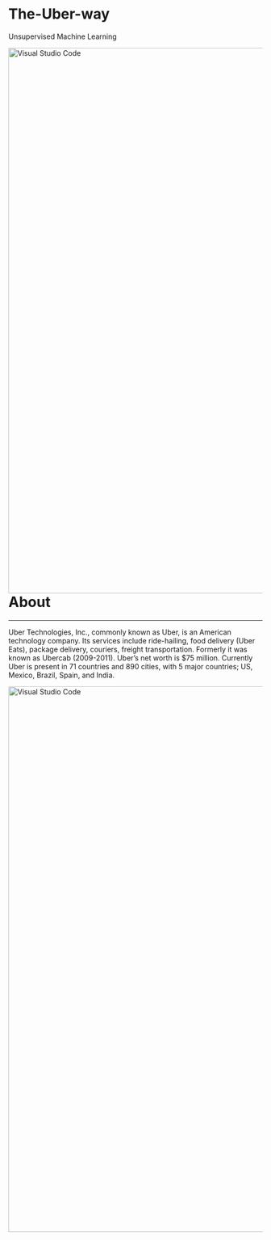 # The-Uber-way
Unsupervised Machine Learning

<img align="left" alt="Visual Studio Code" width="1080px" src="https://gazettereview.com/wp-content/uploads/2017/09/uber-taxi-for-web-0-1.jpg" />

# About

---

Uber Technologies, Inc., commonly known as Uber, is an American technology company. Its services include ride-hailing, food delivery (Uber Eats), package delivery, couriers, freight transportation. Formerly it was known as Ubercab (2009-2011). Uber’s net worth is $75 million. Currently Uber is present in 71 countries and 890 cities, with 5 major countries; US, Mexico, Brazil, Spain, and India.

<img align="left" alt="Visual Studio Code" width="1080px" src="https://www.bing.com/images/blob?bcid=S3MzPlqJtnYDDzrVarYKN3Gra-Hr.....3M.jpg" />
